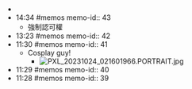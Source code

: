 -
- 14:34 #memos
  memo-id:: 43
	- 強制認可權
- 13:23 #memos
  memo-id:: 42
- 11:30 #memos
  memo-id:: 41
	- Cosplay guy!
		- ![PXL_20231024_021601966.PORTRAIT.jpg](undefined)
- 11:29 #memos
  memo-id:: 40
- 11:28 #memos
  memo-id:: 39